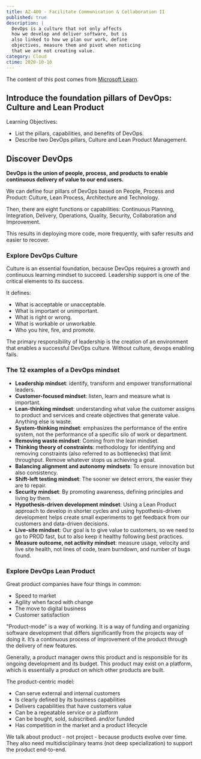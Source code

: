 ```yaml
---
title: AZ-400 - Facilitate Communication & Collaboration II
published: true
description: |
  DevOps is a culture that not only affects
  how we develop and deliver software, but is
  also linked to how we plan our work, define
  objectives, measure them and pivot when noticing
  that we are not creating value.
category: Cloud
ctime: 2020-10-10
---
```


The content of this post comes from [Microsoft Learn](https://docs.microsoft.com/en-us/learn/modules/introduce-foundation-pillars-devops/).

## Introduce the foundation pillars of DevOps: Culture and Lean Product

Learning Objectives:
* List the pillars, capabilities, and benefits of DevOps.
* Describe two DevOps pillars, Culture and Lean Product Management.

## Discover DevOps

**DevOps is the union of people, process, and products to enable continuous delivery of value to our end users.**

We can define four pillars of DevOps based on People, Process and Product: Culture, Lean Process, Architecture and Technology.

Then, there are eight functions or capabilities: Continuous Planning, Integration, Delivery, Operations, Quality, Security, Collaboration and Improvement.

This results in deploying more code, more frequently, with safer results and easier to recover.

### Explore DevOps Culture

Culture is an essential foundation, because DevOps requires a growth and continuous learning mindset to succeed. Leadership support is one of the critical elements to its success.

It defines:
* What is acceptable or unacceptable.
* What is important or unimportant.
* What is right or wrong.
* What is workable or unworkable.
* Who you hire, fire, and promote.

The primary responsibility of leadership is the creation of an environment that enables a successful DevOps culture. Without culture, devops enabling fails.

### The 12 examples of a DevOps mindset

* **Leadership mindset**: identify, transform and empower transformational leaders.
* **Customer-focused mindset**: listen, learn and measure what is important.
* **Lean-thinking mindset**: understanding what value the customer assigns to product and services and create objectives that generate value. Anything else is waste.
* **System-thinking mindset**: emphasizes the performance of the entire system, not the performance of a specific silo of work or department.
* **Removing waste mindset**: Coming from the lean mindset.
* **Thinking theory of constraints**: methodology for identifying and removing constraints (also referred to as bottlenecks) that limit throughput. Remove whatever stops us achieving a goal.
* **Balancing alignment and autonomy mindsets**: To ensure innovation but also consistency.
* **Shift-left testing mindset**: The sooner we detect errors, the easier they are to repair.
* **Security mindset**: By promoting awareness, defining principles and living by them.
* **Hypothesis-driven development mindset**: Using a Lean Product approach to develop in shorter cycles and using hypothesis-driven development helps create small experiments to get feedback from our customers and data-driven decisions.
* **Live-site mindset**: Our goal is to give value to customers, so we need to go to PROD fast, but to also keep it healthy following best practices.
* **Measure outcome, not activity mindset**: measure usage, velocity and live site health, not lines of code, team burndown, and number of bugs found.

### Explore DevOps Lean Product

Great product companies have four things in common:

* Speed to market
* Agility when faced with change
* The move to digital business
* Customer satisfaction

"Product-mode" is a way of working. It is a way of funding and organizing software development that differs significantly from the projects way of doing it. It’s a continuous process of improvement of the product through the delivery of new features.

Generally, a product manager owns this product and is responsible for its ongoing development and its budget. This product may exist on a platform, which is essentially a product on which other products are built.

The product-centric model:

* Can serve external and internal customers
* Is clearly defined by its business capabilities
* Delivers capabilities that have customers value
* Can be a repeatable service or a platform
* Can be bought, sold, subscribed. and/or funded
* Has competition in the market and a product lifecycle

We talk about product - not project - because products evolve over time. They also need multidisciplinary teams (not deep specialization) to support the product end-to-end.
